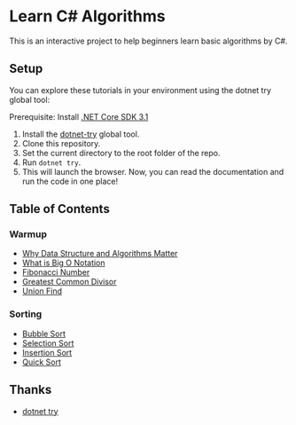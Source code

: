 # Learn C# Algorithms

This is an interactive project to help beginners learn basic algorithms by C#.

## Setup

You can explore these tutorials in your environment using the dotnet try global tool:

Prerequisite: Install [.NET Core SDK 3.1](https://dotnet.microsoft.com/download/dotnet-core)

1. Install the [dotnet-try](https://github.com/dotnet/try/blob/master/README.md#setup) global tool.
2. Clone this repository.
3. Set the current directory to the root folder of the repo.
4. Run `dotnet try`.
5. This will launch the browser. Now, you can read the documentation and run the code in one place!

## Table of Contents

### Warmup

* [Why Data Structure and Algorithms Matter](./docs/warmup/why-data-structures-and-algorithms-matter.md)
* [What is Big O Notation](./docs/warmup/big-o-notation.md)
* [Fibonacci Number](docs/warmup/fibonacci-number.md)
* [Greatest Common Divisor](docs/warmup/greatest-common-divisors.md)
* [Union Find](docs/union-find/union-find.md)

### Sorting

* [Bubble Sort](docs/sorting/bubble-sort.md)
* [Selection Sort](docs/sorting/selection-sort.md)
* [Insertion Sort](docs/sorting/insertion-sort.md)
* [Quick Sort](docs/sorting/quick-sort.md)

## Thanks

* [dotnet try](https://github.com/dotnet/try)
